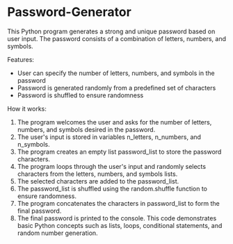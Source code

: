 # Password-Generator
This Python program generates a strong and unique password based on user input. The password consists of a combination of letters, numbers, and symbols.

Features:
- User can specify the number of letters, numbers, and symbols in the password
- Password is generated randomly from a predefined set of characters
- Password is shuffled to ensure randomness

How it works:
1. The program welcomes the user and asks for the number of letters, numbers, and symbols desired in the password.
2. The user's input is stored in variables n_letters, n_numbers, and n_symbols.
3. The program creates an empty list password_list to store the password characters.
4. The program loops through the user's input and randomly selects characters from the letters, numbers, and symbols lists.
5. The selected characters are added to the password_list.
6. The password_list is shuffled using the random.shuffle function to ensure randomness.
7. The program concatenates the characters in password_list to form the final password.
8. The final password is printed to the console.
This code demonstrates basic Python concepts such as lists, loops, conditional statements, and random number generation.
